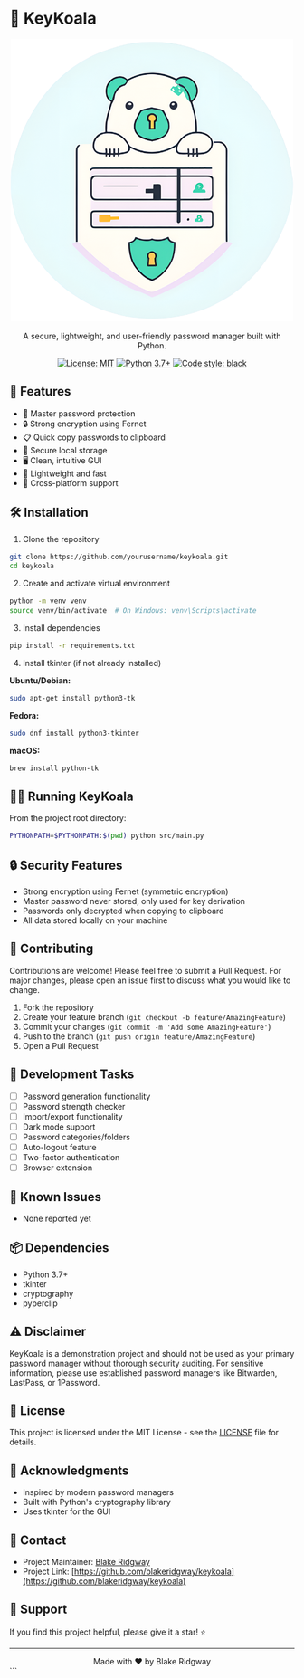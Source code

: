 # 🐨 KeyKoala

<div align="center">

![KeyKoala Logo](assets/images/keykoala_logo.png)

A secure, lightweight, and user-friendly password manager built with Python.

[![License: MIT](https://img.shields.io/badge/License-MIT-yellow.svg)](https://opensource.org/licenses/MIT)
[![Python 3.7+](https://img.shields.io/badge/python-3.7+-blue.svg)](https://www.python.org/downloads/)
[![Code style: black](https://img.shields.io/badge/code%20style-black-000000.svg)](https://github.com/psf/black)

</div>

## 🚀 Features

- 🔐 Master password protection
- 🔒 Strong encryption using Fernet
- 📋 Quick copy passwords to clipboard
- 💾 Secure local storage
- 🖥️ Clean, intuitive GUI
- 🏃 Lightweight and fast
- 📱 Cross-platform support

## 🛠️ Installation

1. Clone the repository
```bash
git clone https://github.com/yourusername/keykoala.git
cd keykoala
```

2. Create and activate virtual environment
```bash
python -m venv venv
source venv/bin/activate  # On Windows: venv\Scripts\activate
```

3. Install dependencies
```bash
pip install -r requirements.txt
```

4. Install tkinter (if not already installed)

**Ubuntu/Debian:**
```bash
sudo apt-get install python3-tk
```

**Fedora:**
```bash
sudo dnf install python3-tkinter
```

**macOS:**
```bash
brew install python-tk
```

## 🏃‍♂️ Running KeyKoala

From the project root directory:
```bash
PYTHONPATH=$PYTHONPATH:$(pwd) python src/main.py
```

## 🔒 Security Features

- Strong encryption using Fernet (symmetric encryption)
- Master password never stored, only used for key derivation
- Passwords only decrypted when copying to clipboard
- All data stored locally on your machine

## 🤝 Contributing

Contributions are welcome! Please feel free to submit a Pull Request. For major changes, please open an issue first to discuss what you would like to change.

1. Fork the repository
2. Create your feature branch (`git checkout -b feature/AmazingFeature`)
3. Commit your changes (`git commit -m 'Add some AmazingFeature'`)
4. Push to the branch (`git push origin feature/AmazingFeature`)
5. Open a Pull Request

## 📝 Development Tasks

- [ ] Password generation functionality
- [ ] Password strength checker
- [ ] Import/export functionality
- [ ] Dark mode support
- [ ] Password categories/folders
- [ ] Auto-logout feature
- [ ] Two-factor authentication
- [ ] Browser extension

## 🐛 Known Issues

- None reported yet

## 📦 Dependencies

- Python 3.7+
- tkinter
- cryptography
- pyperclip

## ⚠️ Disclaimer

KeyKoala is a demonstration project and should not be used as your primary password manager without thorough security auditing. For sensitive information, please use established password managers like Bitwarden, LastPass, or 1Password.

## 📄 License

This project is licensed under the MIT License - see the [LICENSE](LICENSE) file for details.

## 🙏 Acknowledgments

- Inspired by modern password managers
- Built with Python's cryptography library
- Uses tkinter for the GUI

## 📧 Contact

- Project Maintainer: [Blake Ridgway](mailto:blake@blakeridgway.com)
- Project Link: [https://github.com/blakeridgway/keykoala](https://github.com/blakeridgway/keykoala)

## 🌟 Support

If you find this project helpful, please give it a star! ⭐

---

<div align="center">
Made with ❤️ by Blake Ridgway
</div>
```